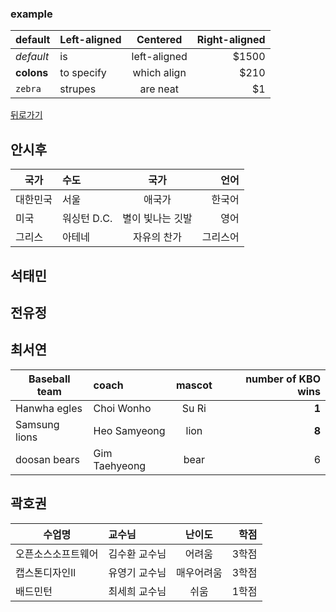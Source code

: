### example

| default   | Left-aligned | Centered    | Right-aligned |
|-----------|:-------------|:-----------:|--------------:|
|*default*  |is            |left-aligned |$1500          |
|**colons** |to specify    |which align  |$210           |
|`zebra`    |strupes       |are neat     |$1|


[뒤로가기](./README.md)


## 안시후
| 국가  | 수도 | 국가| 언어 |
|-----------|:-------------|:-----------:|--------------:|
|대한민국  |서울   |애국가 |한국어          |
|미국 |워싱턴 D.C.  |별이 빛나는 깃발  |영어           |
|그리스    |아테네       |자유의 찬가     |그리스어 |
  
  

  
## 석태민
  
  
## 전유정
  
  
## 최서연
| Baseball team | coach |mascot| number of KBO wins |
|---------------|:------|:----:|-------------------:|
|Hanwha egles   |Choi Wonho |Su Ri |**1**           |
|Samsung lions  |Heo Samyeong |lion |**8**          |
|doosan bears   |Gim Taehyeong |bear |6             |
  
## 곽호권
| 수업명  | 교수님 | 난이도 | 학점 |
|-----------|:-------------|:-----------:|--------------:|
|오픈소스소프트웨어  |김수환 교수님   |어려움 |3학점        |
|캡스톤디자인ll |유영기 교수님  |매우어려움  |3학점         |
|배드민턴    |최세희 교수님    |쉬움     |1학점 |     
  
